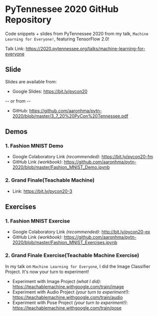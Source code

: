 # PyTennessee 2020 GitHub Repository
Code snippets + slides from PyTennessee 2020 from my talk, ```Machine Learning for Everyone!```, featuring TensorFlow 2.0!

Talk Link: https://2020.pytennessee.org/talks/machine-learning-for-everyone

## Slide
Slides are available from:

* Google Slides: https://bit.ly/pycon20

 -- or from --
 
* GitHub: https://github.com/aaronhma/pytn-2020/blob/master/3_7_20%20PyCon%20Tennessee.pdf

## Demos
### 1. Fashion MNIST Demo
* Google Colaboratory Link *(recommended)*: https://bit.ly/pycon20-fm 
* GitHub Link *(workbook)*: https://github.com/aaronhma/pytn-2020/blob/master/Fashion_MNIST_Demo.ipynb

### 2. Grand Finale(Teachable Machine)
* Link: https://bit.ly/pycon20-3 

## Exercises
### 1. Fashion MNIST Exercise
* Google Colaboratory Link *(recommended)*: http://bit.ly/pycon20-ex
* GitHub Link *(workbook)*: https://github.com/aaronhma/pytn-2020/blob/master/Fashion_MNIST_Exercises.ipynb

### 2. Grand Finale Exercise(Teachable Machine Exercise)
In my talk on ```Machine Learning for Everyone```, I did the Image Classifier Project. It's now your turn to experiment!
* Experiment with Image Project *(what I did)*: https://teachablemachine.withgoogle.com/train/image
* Experiment with Audio Project *(your turn to experiment!)*: https://teachablemachine.withgoogle.com/train/audio
* Experiment with Pose Project *(your turn to experiment!)*: https://teachablemachine.withgoogle.com/train/pose
